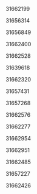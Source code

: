 31662199

31656314

31656849

31662400

31662528

31639618

31662320

31657431

31657268

31662576

31662277

31662954

31662951

31662485

31657227

31662426

